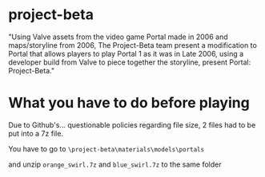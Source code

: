 # project-beta
"Using Valve assets from the video game Portal made in 2006 and maps/storyline from 2006, The Project-Beta team present a modification to Portal that allows players to play Portal 1 as it was in Late 2006, using a developer build from Valve to piece together the storyline, present Portal: Project-Beta."

# What you have to do before playing

Due to Github's... questionable policies regarding file size, 2 files had to be put into a 7z file.

You have to go to `\project-beta\materials\models\portals`

and unzip `orange_swirl.7z` and `blue_swirl.7z` to the same folder
